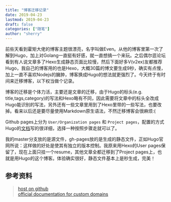 ```yaml
---
title: "博客迁移记录"
date: 2019-04-23
lastmod: 2019-04-23
draft: false
categories: ["随笔"]
author: "sherry"
---
```

前些天看到霍矩大佬的博客主题很漂亮，名字叫做Even。从他的博客里第一次了解到Hugo，加上对Golang一直挺有好感，就一直想搞一个来玩。之后偶尔逛论坛看到有人说文章多了Hexo生成静态页面比较慢，然后下面好多V(v2ex)友都推荐Hugo，我自己的博客用的也是Hexo，大概30篇的博文要生成9秒，确实有点慢，加上一直不喜欢Nodejs的臃肿，博客换成Hugo的想法就更强烈了。今天终于有时间来迁移博客，以下权当做个记录。

<!--more-->

博客的迁移是个体力活，主要还是文章的迁移，由于Hugo的标头(e.g. title,tags,category)的写法和Hexo略有不同，因此需要将文章中的标头全改成Hugo能识别的写法，另外还有一些文章里用到了Hexo里带的一些写法，也要改掉。看来以后还是要尽量使用Markdown原生语法，不然迁移博客会很麻烦:(

Github pages上分为 `User/Organization pages` 和 `Project pages`，配置的方式Hugo的[文档](https://gohugo.io/hosting-and-deployment/hosting-on-github/)写的很详细，选择一种按照步骤走就可以了。

我的master分支放的是源文件，gh-pages放的是生成的静态文件，正如Hugo官网所说：这样做的好处是使其有独立的版本控制。我原来用Hexo的User pages保留了，现在上面只挂一个resume，其他文章全都迁移到了Project pages上，也就是用Hugo的这个博客。体验确实很好，静态文件基本上是秒生成，完美！

## 参考资料

> [host on github](https://gohugo.io/hosting-and-deployment/hosting-on-github/)  
> [official documentation for custom domains](https://help.github.com/articles/using-a-custom-domain-with-github-pages/)